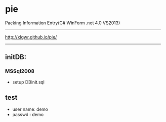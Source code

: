 pie 
===

Packing Information Entry(C# WinForm .net 4.0 VS2013)

***

http://xlgwr.github.io/pie/

***
## initDB:

### MSSql2008
* setup DBinit.sql

## test
* user name: demo
* passwd	: demo
